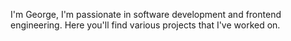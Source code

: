 I'm George, I'm passionate in software development and frontend engineering. Here you'll find various projects that I've worked on.
